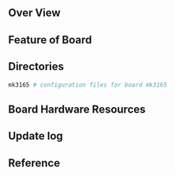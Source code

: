 ## Over View

## Feature of Board

## Directories

```sh
mk3165 # configuration files for board mk3165
```

## Board Hardware Resources

## Update log

## Reference
